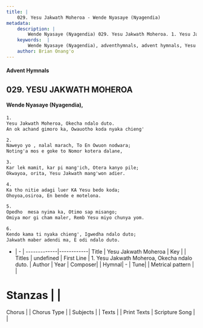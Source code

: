 ```yaml
---
title: |
    029. Yesu Jakwath Moheroa - Wende Nyasaye (Nyagendia)
metadata:
    description: |
        Wende Nyasaye (Nyagendia) 029. Yesu Jakwath Moheroa. 1. Yesu Jakwath Moheroa, Okecha ndalo duto. An ok achand gimoro ka, Owauotho koda nyaka chieng'  2. Naweyo yo , nalal marach, To En Owuon nodwara; Noting'a mos e goke to Nomor kotera dalane,  3. Kar lek mamit, kar pi mang'ich, Otera kanyo pile; Okwayoa, orita, Yesu Jakwath mang'won adier.  4. Ka tho nitie adagi luer KA Yesu bedo koda; Ohoyoa,osiroa, En bende e motelona.  5. Opedho  mesa nyima ka, Otimo sap misango; Omiya mor gi cham maler, Remb Yesu miyo chunya yom.  6. Kendo kama ti nyaka chieng', Igwedha ndalo duto; Jakwath maber adendi ma, E odi ndalo duto.  
    keywords:  |
        Wende Nyasaye (Nyagendia), adventhymnals, advent hymnals, Yesu Jakwath Moheroa, 1. Yesu Jakwath Moheroa, Okecha ndalo duto.. 
    author: Brian Onang'o
---
```


#### Advent Hymnals
## 029. YESU JAKWATH MOHEROA
####  Wende Nyasaye (Nyagendia),

```txt
1.
Yesu Jakwath Moheroa, Okecha ndalo duto.
An ok achand gimoro ka, Owauotho koda nyaka chieng'

2.
Naweyo yo , nalal marach, To En Owuon nodwara;
Noting'a mos e goke to Nomor kotera dalane,

3.
Kar lek mamit, kar pi mang'ich, Otera kanyo pile;
Okwayoa, orita, Yesu Jakwath mang'won adier.

4.
Ka tho nitie adagi luer KA Yesu bedo koda;
Ohoyoa,osiroa, En bende e motelona.

5.
Opedho  mesa nyima ka, Otimo sap misango;
Omiya mor gi cham maler, Remb Yesu miyo chunya yom.

6.
Kendo kama ti nyaka chieng', Igwedha ndalo duto;
Jakwath maber adendi ma, E odi ndalo duto.


```

- |   -  |
-------------|------------|
Title | Yesu Jakwath Moheroa |
Key |  |
Titles | undefined |
First Line | 1. Yesu Jakwath Moheroa, Okecha ndalo duto. |
Author | 
Year | 
Composer| |
Hymnal|  - |
Tune|  |
Metrical pattern | |
# Stanzas |  |
Chorus |  |
Chorus Type |  |
Subjects | |
Texts |  |
Print Texts | 
Scripture Song |  |
    
